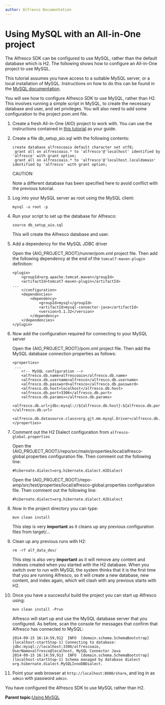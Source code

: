 ```yaml
---
author: Alfresco Documentation
---
```


# Using MySQL with an All-in-One project

The Alfresco SDK can be configured to use MySQL, rather than the default database which is H2. The following shows how to configure an All-in-One project to use MySQL.

This tutorial assumes you have access to a suitable MySQL server, or a local installation of MySQL. Instructions on how to do this can be found in the [MySQL documentation](http://dev.mysql.com/doc/).

You will see how to configure Alfresco SDK to use MySQL, rather than H2. This involves running a simple script in MySQL, to create the necessary database and user, and set privileges. You will also need to add some configuration to the project pom.xml file.

1.  Create a fresh All-in-One \(AIO\) project to work with. You can use the instructions contained in [this tutorial](alfresco-sdk-tutorials-all-in-one-archetype.md) as your guide.

2.  Create a file db\_setup\_aio.sql with the following contents:

    ```
    create database alfrescoaio default character set utf8;
     grant all on alfrescoaio.* to 'alfresco'@'localhost' identified by 'alfresco' with grant option;
     grant all on alfrescoaio.* to 'alfresco'@'localhost.localdomain' identified by 'alfresco' with grant option;                                            
    ```

    CAUTION:

    Note a different database has been specified here to avoid conflict with the previous tutorial.

3.  Log into your MySQL server as root using the MySQL client:

    ```
    mysql -u root -p                           
    ```

4.  Run your script to set up the database for Alfresco:

    ```
    source db_setup_aio.sql                                            
    ```

    This will create the Alfresco database and user.

5.  Add a dependency for the MySQL JDBC driver

    Open the \{AIO\_PROJECT\_ROOT\}/runner/pom.xml project file. Then add the following dependency at the end of the `tomcat7-maven-plugin` definition:

    ```
    <plugin>
        <groupId>org.apache.tomcat.maven</groupId>
        <artifactId>tomcat7-maven-plugin</artifactId>
    ...
        </configuration>
        <dependencies>
            <dependency>
                <groupId>mysql</groupId>
                <artifactId>mysql-connector-java</artifactId>
                <version>5.1.32</version>
            </dependency>
        </dependencies>
    </plugin>                    
    ```

6.  Now add the configuration required for connecting to your MySQL server

    Open the \{AIO\_PROJECT\_ROOT\}/pom.xml project file. Then add the MySQL database connection properties as follows:

    ```
    <properties>
     ...
        <!-- MySQL configuration -->
        <alfresco.db.name>alfrescoaio</alfresco.db.name>
        <alfresco.db.username>alfresco</alfresco.db.username>
        <alfresco.db.password>alfresco</alfresco.db.password>
        <alfresco.db.host>localhost</alfresco.db.host>
        <alfresco.db.port>3306</alfresco.db.port>
        <alfresco.db.params></alfresco.db.params>
        <alfresco.db.url>jdbc:mysql://${alfresco.db.host}:${alfresco.db.port}/${alfresco.db.name}</alfresco.db.url>
        <alfresco.db.datasource.class>org.gjt.mm.mysql.Driver</alfresco.db.datasource.class>                        
    </properties>
    ```

7.  Comment out the H2 Dialect configuration from `alfresco-global.properties`

    Open the \{AIO\_PROJECT\_ROOT\}/repo/src/main/properties/local/alfresco-global.properties configuration file. Then comment out the following line:

    ```
    #hibernate.dialect=org.hibernate.dialect.H2Dialect
    ```

    Open the \{AIO\_PROJECT\_ROOT\}/repo-amp/src/test/properties/local/alfresco-global.properties configuration file. Then comment out the following line:

    ```
    #hibernate.dialect=org.hibernate.dialect.H2Dialect
    ```

8.  Now in the project directory you can type:

    ```
    mvn clean install                                            
    ```

    This step is very **important** as it cleans up any previous configuration files from target/...

9.  Clean up any previous runs with H2:

    ```
    rm -rf alf_data_dev/                                            
    ```

    This step is also very **important** as it will remove any content and indexes created when you started with the H2 database. When you switch over to run with MySQL the system thinks that it is the first time that you are running Alfresco, so it will create a new database, new content, and index again, which will clash with any previous starts with H2.

10. Once you have a successful build the project you can start up Alfresco using:

    ```
    mvn clean install -Prun                                            
    ```

    Alfresco will start up and use the MySQL database server that you configured. As before, scan the console for messages that confirm that Alfresco has connected to MySQL:

    ```
    2014-09-15 16:14:59,912  INFO  [domain.schema.SchemaBootstrap] [localhost-startStop-1] Connecting to database: jdbc:mysql://localhost:3306/alfrescoaio, UserName=alfresco@localhost, MySQL Connector Java
    2014-09-15 16:14:59,913  INFO  [domain.schema.SchemaBootstrap] [localhost-startStop-1] Schema managed by database dialect org.hibernate.dialect.MySQLInnoDBDialect.                   
    ```

11. Point your web browser at `http://localhost:8080/share`, and log in as `admin` with password `admin`.


You have configured the Alfresco SDK to use MySQL rather than H2.

**Parent topic:**[Using MySQL](../concepts/alfresco-sdk-tutorials-mysql-intro.md)

